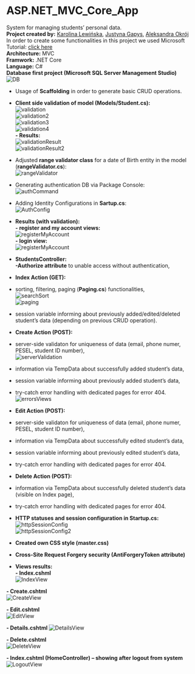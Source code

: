 # ASP.NET_MVC_Core_App
System for managing students’ personal data.<br />
**Project created by:** [Karolina Lewińska](https://github.com/KarolinaLewinska), [Justyna Gapys](https://github.com/justynagapys), [Aleksandra Okrój](https://https://github.com/aleksandraokroj)<br />
In order to create some functionalities in this project we used Microsoft Tutorial: [click here](https://docs.microsoft.com/pl-pl/aspnet/mvc/overview/getting-started/getting-started-with-ef-using-mvc/sorting-filtering-and-paging-with-the-entity-framework-in-an-asp-net-mvc-application)<br />
**Architecture:** MVC<br />
**Framwork:** .NET Core<br />
**Language:** C#<br />
**Database first project (Microsoft SQL Server Management Studio)** <br />
![DB](https://github.com/KarolinaLewinska/ASP.NET_MVC_Core_App/blob/master/ReadmeImages/Db.PNG)<br />
- Usage of **Scaffolding** in order to generate basic CRUD operations.<br />
- **Client side validation of model (Models/Student.cs):**<br />
![validation](https://github.com/KarolinaLewinska/ASP.NET_MVC_Core_App/blob/master/ReadmeImages/validationModel.PNG)<br />
![validation2](https://github.com/KarolinaLewinska/ASP.NET_MVC_Core_App/blob/master/ReadmeImages/validationModel2.PNG)<br />
![validation3](https://github.com/KarolinaLewinska/ASP.NET_MVC_Core_App/blob/master/ReadmeImages/validationModel3.PNG)<br />
![validation4](https://github.com/KarolinaLewinska/ASP.NET_MVC_Core_App/blob/master/ReadmeImages/validationModel4.PNG)<br />
**- Results:**<br />
![validationResult](https://github.com/KarolinaLewinska/ASP.NET_MVC_Core_App/blob/master/ReadmeImages/validationModelResult.PNG)<br />
![validationResult2](https://github.com/KarolinaLewinska/ASP.NET_MVC_Core_App/blob/master/ReadmeImages/validationModelResult2.PNG)<br />
- Adjusted **range validator class** for a date of Birth entity in the model (**rangeValidator.cs**):<br />
![rangeValidator](https://github.com/KarolinaLewinska/ASP.NET_MVC_Core_App/blob/master/ReadmeImages/rangeValidator.PNG)<br />
- Generating authentication DB via Package Console:<br />
![authCommand](https://github.com/KarolinaLewinska/ASP.NET_MVC_Core_App/blob/master/ReadmeImages/authCommand.PNG)<br />
- Adding Identity Configurations in **Sartup.cs**:<br />
![AuthConfig](https://github.com/KarolinaLewinska/ASP.NET_MVC_Core_App/blob/master/ReadmeImages/authConfig.PNG)<br />
- **Results (with validation):**<br />
**- register and my account views:**<br />
![registerMyAccount](https://github.com/KarolinaLewinska/ASP.NET_MVC_Core_App/blob/master/ReadmeImages/authViews.PNG)<br />
**- login view:**<br />
![registerMyAccount](https://github.com/KarolinaLewinska/ASP.NET_MVC_Core_App/blob/master/ReadmeImages/loginViews.PNG)<br />
- **StudentsController:**<br />
**-Authorize attribute** to unable access without authentication,<br />

- **Index Action (GET):**<br />
- sorting, filtering, paging (**Paging.cs**) functionalities,<br />
![searchSort](https://github.com/KarolinaLewinska/ASP.NET_MVC_Core_App/blob/master/ReadmeImages/searchView.PNG)<br />
![paging](https://github.com/KarolinaLewinska/ASP.NET_MVC_Core_App/blob/master/ReadmeImages/pagingView.PNG)<br />
- session variable informing about previously added/edited/deleted student’s data (depending on previous CRUD operation).<br />

- **Create Action (POST):**<br />
- server-side validaton for uniqueness of data (email, phone numer, PESEL, student ID number),<br />
![serverValidation](https://github.com/KarolinaLewinska/ASP.NET_MVC_Core_App/blob/master/ReadmeImages/serverValidation.PNG)<br />
- information via TempData about successfully added student’s data,<br />
- session variable informing about previously added student’s data,<br />
- try-catch error handling with dedicated pages for error 404.<br />
![errorsViews](https://github.com/KarolinaLewinska/ASP.NET_MVC_Core_App/blob/master/ReadmeImages/errorView.PNG)<br />

- **Edit Action (POST):**<br />
- server-side validaton for uniqueness of data (email, phone numer, PESEL, student ID number),<br />
- information via TempData about successfully edited student’s data,<br />
- session variable informing about previously edited student’s data,<br />
- try-catch error handling with dedicated pages for error 404.<br />

- **Delete Action (POST):**<br />
- information via TempData about successfully deleted student’s data (visible on Index page),<br />
- try-catch error handling with dedicated pages for error 404.<br />

- **HTTP statuses and session configuration in Startup.cs:**<br />
![httpSessionConfig](https://github.com/KarolinaLewinska/ASP.NET_MVC_Core_App/blob/master/ReadmeImages/httpSessConfig.PNG)<br />
![httpSessionConfig2](https://github.com/KarolinaLewinska/ASP.NET_MVC_Core_App/blob/master/ReadmeImages/httpSessConfig2.PNG)<br />
- **Created own CSS style (master.css)**<br />

- **Cross-Site Request Forgery security (AntiForgeryToken attribute)**<br />

- **Views results:**<br />
**- Index.cshml**<br />
![IndexView](https://github.com/KarolinaLewinska/ASP.NET_MVC_Core_App/blob/master/ReadmeImages/IndexView.PNG)<br />

**- Create.cshtml**<br />
![CreateView](https://github.com/KarolinaLewinska/ASP.NET_MVC_Core_App/blob/master/ReadmeImages/CreateView.PNG)<br />

**- Edit.cshtml**<br />
![EditView](https://github.com/KarolinaLewinska/ASP.NET_MVC_Core_App/blob/master/ReadmeImages/EditView.PNG)<br />

**- Details.cshtml**
![DetailsView](https://github.com/KarolinaLewinska/ASP.NET_MVC_Core_App/blob/master/ReadmeImages/DetailsView.PNG)<br />

**- Delete.cshtml**<br />
![DeleteView](https://github.com/KarolinaLewinska/ASP.NET_MVC_Core_App/blob/master/ReadmeImages/DeleteView.PNG)<br />

**- Index.cshtml (HomeController) – showing after logout from system**<br />
![LogoutView](https://github.com/KarolinaLewinska/ASP.NET_MVC_Core_App/blob/master/ReadmeImages/logoutPage.PNG)<br />




